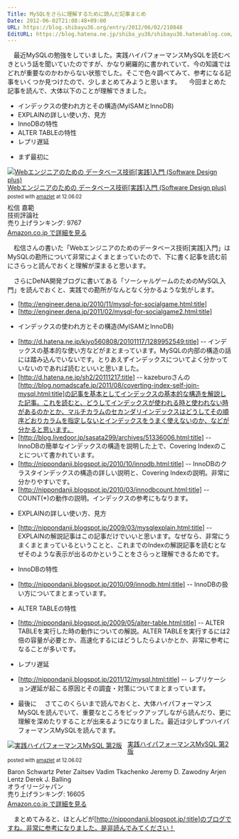 ```yaml
---
Title: MySQLをさらに理解するために読んだ記事まとめ
Date: 2012-06-02T21:08:48+09:00
URL: https://blog.shibayu36.org/entry/2012/06/02/210848
EditURL: https://blog.hatena.ne.jp/shiba_yu36/shibayu36.hatenablog.com/atom/entry/12704591929884338882
---
```


　最近MySQLの勉強をしていました。実践ハイパフォーマンスMySQLを読むべきという話を聞いていたのですが、かなり網羅的に書かれていて、今の知識ではどれが重要なのかわからない状態でした。そこで色々調べてみて、参考になる記事をいくつか見つけたので、少しまとめてみようと思います。
　今回まとめた記事を読んで、大体以下のことが理解できました。
- インデックスの使われ方とその構造(MyISAMとInnoDB)
- EXPLAINの詳しい使い方、見方
- InnoDBの特性
- ALTER TABLEの特性
- レプリ遅延

* まず最初に
<div class="amazlet-box" style="margin-bottom:0px;"><div class="amazlet-image" style="float:left;margin:0px 12px 1px 0px;"><a href="http://www.amazon.co.jp/exec/obidos/ASIN/4774150207/shibayu36-22/ref=nosim/" name="amazletlink" target="_blank"><img src="http://ecx.images-amazon.com/images/I/515Ne-1HtqL._SL160_.jpg" alt="Webエンジニアのための データベース技術[実践]入門 (Software Design plus)" style="border: none;" /></a></div><div class="amazlet-info" style="line-height:120%; margin-bottom: 10px"><div class="amazlet-name" style="margin-bottom:10px;line-height:120%"><a href="http://www.amazon.co.jp/exec/obidos/ASIN/4774150207/shibayu36-22/ref=nosim/" name="amazletlink" target="_blank">Webエンジニアのための データベース技術[実践]入門 (Software Design plus)</a><div class="amazlet-powered-date" style="font-size:80%;margin-top:5px;line-height:120%">posted with <a href="http://www.amazlet.com/browse/ASIN/4774150207/shibayu36-22/ref=nosim/" title="Webエンジニアのための データベース技術[実践]入門 (Software Design plus)" target="_blank">amazlet</a> at 12.06.02</div></div><div class="amazlet-detail">松信 嘉範 <br />技術評論社 <br />売り上げランキング: 9767<br /></div><div class="amazlet-sub-info" style="float: left;"><div class="amazlet-link" style="margin-top: 5px"><a href="http://www.amazon.co.jp/exec/obidos/ASIN/4774150207/shibayu36-22/ref=nosim/" name="amazletlink" target="_blank">Amazon.co.jp で詳細を見る</a></div></div></div><div class="amazlet-footer" style="clear: left"></div></div>

　松信さんの書いた「Webエンジニアのためのデータベース技術[実践]入門」はMySQLの勘所について非常によくまとまっていたので、下に書く記事を読む前にさらっと読んでおくと理解が深まると思います。

　さらにDeNA開発ブログに書いてある「ソーシャルゲームのためのMySQL入門」を読んでおくと、実践での勘所がなんとなく分かるような気がします。
- [http://engineer.dena.jp/2010/11/mysql-for-socialgame.html:title]
- [http://engineer.dena.jp/2011/02/mysql-for-socialgame2.html:title]

* インデックスの使われ方とその構造(MyISAMとInnoDB)
- [http://d.hatena.ne.jp/kiyo560808/20101117/1289952549:title]
-- インデックスの基本的な使い方などがまとまっています。MySQLの内部の構造の話には踏み込んでいないです。とりあえずインデックスについてよく分かっていないのであれば読むといいと思いました。
- [http://d.hatena.ne.jp/sh2/20111217:title]
-- kazeburoさんの[http://blog.nomadscafe.jp/2011/08/coverting-index-self-join-mysql.html:title]の記事を基本としてインデックスの基本的な構造を解説した記事。これを読むと、どうしてインデックスが使われる時と使われない時があるのかとか、マルチカラムのセカンダリインデックスはどうしてその順序どおりカラムを指定しないとインデックスをうまく使えないのか、などが分かると思います。
- [http://blog.livedoor.jp/sasata299/archives/51336006.html:title]
-- InnoDBの簡単なインデックスの構造を説明した上で、Covering Indexのことについて書かれています。
- [http://nippondanji.blogspot.jp/2010/10/innodb.html:title]
-- InnoDBのクラスタインデックスの構造の詳しい説明と、Covering Indexの説明。非常に分かりやすいです。
- [http://nippondanji.blogspot.jp/2010/03/innodbcount.html:title]
-- COUNT(*)の動作の説明。インデックスの参考にもなります。

* EXPLAINの詳しい使い方、見方
- [http://nippondanji.blogspot.jp/2009/03/mysqlexplain.html:title]
-- EXPLAINの解説記事はこの記事だけでいいと思います。なぜなら、非常にうまくまとまっているということと、これまでのIndexの解説記事を読むとなぜそのような表示が出るのかということをさらっと理解できるためです。

* InnoDBの特性
- [http://nippondanji.blogspot.jp/2010/09/innodb.html:title]
-- InnoDBの扱い方についてまとまっています。

* ALTER TABLEの特性
- [http://nippondanji.blogspot.jp/2009/05/alter-table.html:title]
-- ALTER TABLEを実行した時の動作についての解説。ALTER TABLEを実行するには2倍の容量が必要とか、高速化するにはどうしたらよいかとか、非常に参考になることが多いです。

* レプリ遅延
- [http://nippondanji.blogspot.jp/2011/12/mysql.html:title]
-- レプリケーション遅延が起こる原因とその調査・対策についてまとまっています。

* 最後に
　さてこのくらいまで読んでおくと、大体ハイパフォーマンスMySQLを読んでいて、重要なところをピックアップしながら読んだり、更に理解を深めたりすることが出来るようになりました。最近は少しずつハイパフォーマンスMySQLを読んでます。
<div class="amazlet-box" style="margin-bottom:0px;"><div class="amazlet-image" style="float:left;margin:0px 12px 1px 0px;"><a href="http://www.amazon.co.jp/exec/obidos/ASIN/4873114268/shibayu36-22/ref=nosim/" name="amazletlink" target="_blank"><img src="http://ecx.images-amazon.com/images/I/51ifm2PPAaL._SL160_.jpg" alt="実践ハイパフォーマンスMySQL 第2版" style="border: none;" /></a></div><div class="amazlet-info" style="line-height:120%; margin-bottom: 10px"><div class="amazlet-name" style="margin-bottom:10px;line-height:120%"><a href="http://www.amazon.co.jp/exec/obidos/ASIN/4873114268/shibayu36-22/ref=nosim/" name="amazletlink" target="_blank">実践ハイパフォーマンスMySQL 第2版</a><div class="amazlet-powered-date" style="font-size:80%;margin-top:5px;line-height:120%">posted with <a href="http://www.amazlet.com/browse/ASIN/4873114268/shibayu36-22/ref=nosim/" title="実践ハイパフォーマンスMySQL 第2版" target="_blank">amazlet</a> at 12.06.02</div></div><div class="amazlet-detail">Baron Schwartz Peter Zaitsev Vadim Tkachenko Jeremy D. Zawodny Arjen Lentz Derek J. Balling <br />オライリージャパン <br />売り上げランキング: 16605<br /></div><div class="amazlet-sub-info" style="float: left;"><div class="amazlet-link" style="margin-top: 5px"><a href="http://www.amazon.co.jp/exec/obidos/ASIN/4873114268/shibayu36-22/ref=nosim/" name="amazletlink" target="_blank">Amazon.co.jp で詳細を見る</a></div></div></div><div class="amazlet-footer" style="clear: left"></div></div>

　まとめてみると、ほとんどが[http://nippondanji.blogspot.jp/:title]のブログですね。非常に参考になりました。是非読んでみてください！



